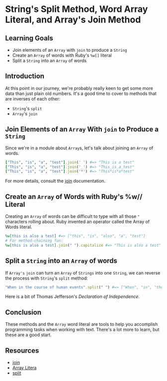 # String's Split Method, Word Array Literal, and Array's Join Method

## Learning Goals

- Join elements of an `Array` with `join` to produce a `String`
- Create an `Array` of words with Ruby's `%w[]` literal
- Split a `String` into an `Array` of words

## Introduction

At this point in our journey, we're probably really keen to get some more data
than just plain old numbers. It's a good time to cover to methods that are
inverses of each other:

- `String`'s `split`
- `Array`'s `join`

## Join Elements of an `Array` With `join` to Produce a `String`

Since we're in a module about `Array`s, let's talk about joining an `Array` of
words.

```ruby
["This", "is", "a", "test"].join(' ') #=> "This is a test"
["This", "is", "a", "test"].join('_') #=> "This_is_a_test"
["This", "is", "a", "test"].join('*') #=> "This*is*a*test"
```

For more details, consult the [join][] documentation.

## Create an `Array` of Words with Ruby's %w// Literal

Creating an `Array` of words can be difficult to type with all those `"`
characters rolling about. Ruby invented an operator called the Array of Words
literal.

```ruby
%w[this is also a test] #=> ["this", "is", "also", "a", "test"]
# For method-chaining fun:
%w[this is also a test].join(" ").capitalize #=> "This is also a test"
```

## Split a `String` into an `Array` of words

If `Array's` `join` can turn an `Array` of `Strings` into one `String`, we can
reverse the process with `String`'s `split` method:

```ruby
"When in the course of human events".split(" ") #=> ["When", "in", "the", "course", "of", "human", "events"]
```

Here is a bit of Thomas Jefferson's _Declaration of Independence_.

## Conclusion

These methods and the `Array` word literal are tools to help you accomplish
programming tasks when working with text. There's a lot more to learn, but
these are a good start.

## Resources

- [join][join]
- [Array Litera][al]
- [split][split]

[join]:  https://ruby-doc.org/core-2.6.3/Array.html#method-i-join
[split]: https://ruby-doc.org/core-2.6.3/String.html#method-i-split
[al]: https://docs.ruby-lang.org/en/2.6.0/syntax/literals_rdoc.html#label-Percent+Strings